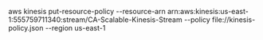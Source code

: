 aws kinesis put-resource-policy   --resource-arn arn:aws:kinesis:us-east-1:555759711340:stream/CA-Scalable-Kinesis-Stream   --policy file://kinesis-policy.json   --region us-east-1
